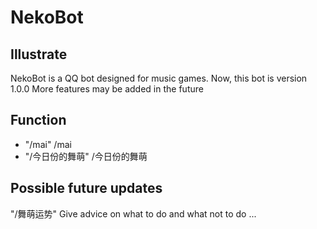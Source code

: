 # NekoBot
## Illustrate
NekoBot is a QQ bot designed for music games.
Now, this bot is version 1.0.0
More features may be added in the future
## Function
- "/mai" /mai <Grading> <ACC>
- "/今日份的舞萌" /今日份的舞萌
## Possible future updates
"/舞萌运势" Give advice on what to do and what not to do
...
